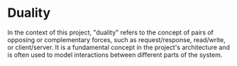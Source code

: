 # Duality

In the context of this project, "duality" refers to the concept of pairs of opposing or complementary forces, such as request/response, read/write, or client/server. It is a fundamental concept in the project's architecture and is often used to model interactions between different parts of the system.

